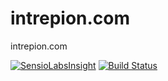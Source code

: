 # intrepion.com
intrepion.com

[![SensioLabsInsight](https://insight.sensiolabs.com/projects/6d56b1d7-839e-4401-8e19-ecca2609bf5d/big.png)](https://insight.sensiolabs.com/projects/6d56b1d7-839e-4401-8e19-ecca2609bf5d)
[![Build Status](https://travis-ci.org/intrepion/intrepion.com.svg)](https://travis-ci.org/intrepion/intrepion.com)
